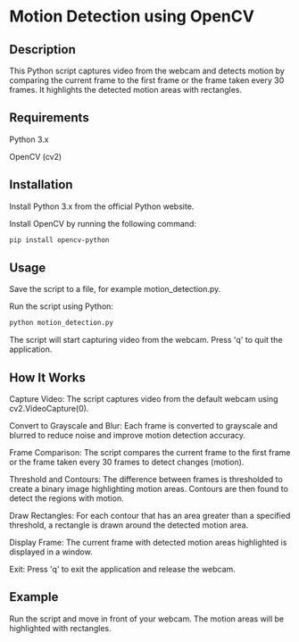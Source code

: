 # Motion Detection using OpenCV

## Description
This Python script captures video from the webcam and detects motion by comparing the current frame to the first frame or the frame taken every 30 frames. It highlights the detected motion areas with rectangles.

## Requirements
Python 3.x

OpenCV (cv2)

## Installation

Install Python 3.x from the official Python website.

Install OpenCV by running the following command:

```bash
pip install opencv-python
```
## Usage
Save the script to a file, for example motion_detection.py.

Run the script using Python:

```bash
python motion_detection.py
```
The script will start capturing video from the webcam. Press 'q' to quit the application.

## How It Works
Capture Video: The script captures video from the default webcam using cv2.VideoCapture(0).

Convert to Grayscale and Blur: Each frame is converted to grayscale and blurred to reduce noise and improve motion detection accuracy.

Frame Comparison: The script compares the current frame to the first frame or the frame taken every 30 frames to detect changes (motion).

Threshold and Contours: The difference between frames is thresholded to create a binary image highlighting motion areas. Contours are then found to detect the regions with motion.

Draw Rectangles: For each contour that has an area greater than a specified threshold, a rectangle is drawn around the detected motion area.

Display Frame: The current frame with detected motion areas highlighted is displayed in a window.

Exit: Press 'q' to exit the application and release the webcam.

## Example

Run the script and move in front of your webcam. The motion areas will be highlighted with rectangles.

